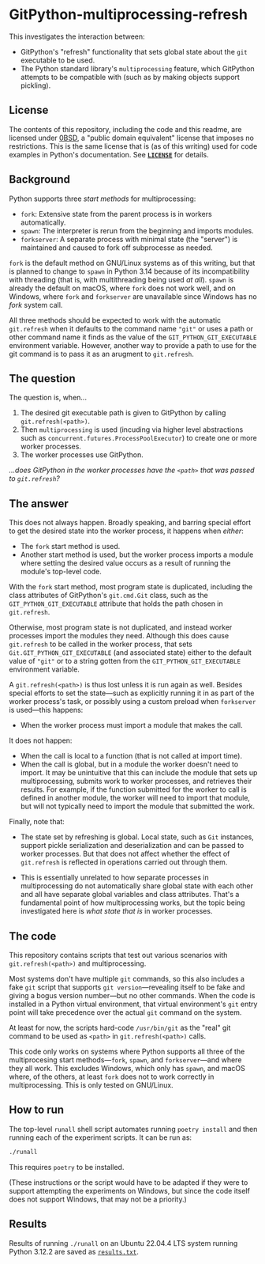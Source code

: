 # GitPython-multiprocessing-refresh

This investigates the interaction between:

- GitPython's "refresh" functionality that sets global state about the `git`
  executable to be used.
- The Python standard library's `multiprocessing` feature, which GitPython
  attempts to be compatible with (such as by making objects support pickling).

## License

The contents of this repository, including the code and this readme, are
licensed under [0BSD](https://spdx.org/licenses/0BSD.html), a "public domain
equivalent" license that imposes no restrictions. This is the same license that
is (as of this writing) used for code examples in Python's documentation. See
[**`LICENSE`**](LICENSE) for details.

## Background

Python supports three *start methods* for multiprocessing:

- `fork`: Extensive state from the parent process is in workers automatically.
- `spawn`: The interpreter is rerun from the beginning and imports modules.
- `forkserver`: A separate process with minimal state (the "server") is
  maintained and caused to fork off subprocesse as needed.

`fork` is the default method on GNU/Linux systems as of this writing, but that
is planned to change to `spawn` in Python 3.14 because of its incompatibility
with threading (that is, with multithreading being used *at all*). `spawn` is
already the default on macOS, where `fork` does not work well, and on Windows,
where `fork` and `forkserver` are unavailable since Windows has no *fork*
system call.

All three methods should be expected to work with the automatic `git.refresh`
when it defaults to the command name `"git"` or uses a path or other command
name it finds as the value of the `GIT_PYTHON_GIT_EXECUTABLE` environment
variable. However, another way to provide a path to use for the git command
is to pass it as an arugment to `git.refresh`.

## The question

The question is, when...

1. The desired git executable path is given to GitPython by calling
   `git.refresh(<path>)`.
2. Then `multiprocessing` is used (incuding via higher level abstractions such
   as `concurrent.futures.ProcessPoolExecutor`) to create one or more worker
   processes.
3. The worker processes use GitPython.

*...does GitPython in the worker processes have the `<path>` that was passed to
`git.refresh`?*

## The answer

This does not always happen. Broadly speaking, and barring special effort to
get the desired state into the worker process, it happens when *either*:

- The `fork` start method is used.
- Another start method is used, but the worker process imports a module where
  setting the desired value occurs as a result of running the module's
  top-level code.

With the `fork` start method, most program state is duplicated, including the
class attributes of GitPython's `git.cmd.Git` class, such as the
`GIT_PYTHON_GIT_EXECUTABLE` attribute that holds the path chosen in
`git.refresh`.

Otherwise, most program state is not duplicated, and instead worker processes
import the modules they need. Although this does cause `git.refresh` to be
called in the worker process, that sets `Git.GIT_PYTHON_GIT_EXECUTABLE` (and
associated state) either to the default value of `"git"` or to a string gotten
from the `GIT_PYTHON_GIT_EXECUTABLE` environment variable.

A `git.refresh(<path>)` is thus lost unless it is run again as well. Besides
special efforts to set the state—such as explicitly running it in as part of
the worker process's task, or possibly using a custom preload when `forkserver`
is used—this happens:

- When the worker process must import a module that makes the call.

It does not happen:

- When the call is local to a function (that is not called at import time).
- When the call is global, but in a module the worker doesn't need to import.
  It may be unintuitive that this can include the module that sets up
  multiprocessing, submits work to worker processes, and retrieves their
  results. For example, if the function submitted for the worker to call is
  defined in another module, the worker will need to import that module, but
  will not typically need to import the module that submitted the work.

Finally, note that:

- The state set by refreshing is global. Local state, such as `Git` instances,
  support pickle serialization and deserialization and can be passed to worker
  processes. But that does not affect whether the effect of `git.refresh` is
  reflected in operations carried out through them.

- This is essentially unrelated to how separate processes in multiprocessing
  do not automatically share global state with each other and all have separate
  global variables and class attributes. That's a fundamental point of how
  multiprocessing works, but the topic being investigated here is *what state
  that is* in worker processes.

## The code

This repository contains scripts that test out various scenarios with
`git.refresh(<path>)` and multiprocessing.

Most systems don't have multiple `git` commands, so this also includes a fake
`git` script that supports `git version`—revealing itself to be fake and giving
a bogus version number—but no other commands. When the code is installed in a
Python virtual environment, that virtual environment's `git` entry point will
take precedence over the actual `git` command on the system.

At least for now, the scripts hard-code `/usr/bin/git` as the "real" git
command to be used as `<path>` in `git.refresh(<path>)` calls.

This code only works on systems where Python supports all three of the
multiprocesing start methods—`fork`, `spawn`, and `forkserver`—and where
they all work. This excludes Windows, which only has `spawn`, and macOS where,
of the others, at least `fork` does not to work correctly in multiprocessing.
This is only tested on GNU/Linux.

## How to run

The top-level `runall` shell script automates running `poetry install` and then
running each of the experiment scripts. It can be run as:

```sh
./runall
```

This requires `poetry` to be installed.

(These instructions or the script would have to be adapted if they were to
support attempting the experiments on Windows, but since the code itself does
not support Windows, that may not be a priority.)

## Results

Results of running `./runall` on an Ubuntu 22.04.4 LTS system running Python
3.12.2 are saved as [`results.txt`](results.txt).
